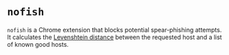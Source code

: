# `nofish`

`nofish` is a Chrome extension that blocks potential spear-phishing attempts. It calculates the [Levenshtein distance](https://en.wikipedia.org/wiki/Levenshtein_distance) between the requested host and a list of known good hosts.
